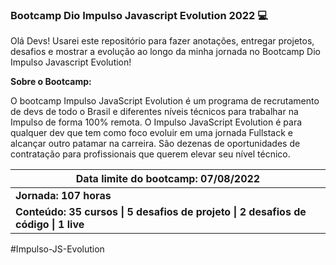 ### Bootcamp Dio Impulso Javascript Evolution 2022 :computer:



Olá Devs! Usarei este repositório para fazer anotações, entregar projetos, desafios e mostrar a evolução ao longo da minha jornada no Bootcamp Dio Impulso Javascript Evolution!



**Sobre o Bootcamp:** 

O bootcamp Impulso JavaScript Evolution é um programa de recrutamento de devs de todo o Brasil e diferentes níveis técnicos para trabalhar
na Impulso de forma 100% remota. O Impulso JavaScript Evolution é para qualquer dev que tem como foco evoluir em uma jornada Fullstack e 
alcançar outro patamar na carreira. São dezenas de oportunidades de contratação para profissionais que querem elevar seu nível técnico.



| Data limite do bootcamp: 07/08/2022                          |
| ------------------------------------------------------------ |
| **Jornada: 107 horas**                                       |
| **Conteúdo: 35 cursos \| 5 desafios de projeto \| 2 desafios de código \| 1 live** |

#Impulso-JS-Evolution

